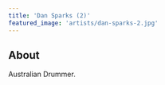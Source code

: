 ```yaml
---
title: 'Dan Sparks (2)'
featured_image: 'artists/dan-sparks-2.jpg'
---
```


## About

Australian Drummer.
